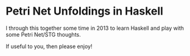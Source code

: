 Petri Net Unfoldings in Haskell
===============================

I through this together some time in 2013 to learn Haskell and play with some
Petri Net/STG thoughts.

If useful to you, then please enjoy!
